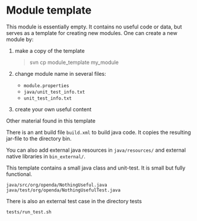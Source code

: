 # Module template

This module is essentially empty. It contains no useful code or data, but serves as
a template for creating new modules. One can create a new module by:

1. make a copy of the template 

    > svn cp module_template my_module

2. change module name in several files:

    - `module.properties`
    - `java/unit_test_info.txt`
    - `unit_test_info.txt`

3. create your own useful content

Other material found in this template

There is an ant build file `build.xml` to build java code. It copies the resulting
jar-file to the directory bin. 

You can also add external java resources in `java/resources/` and external native libraries in `bin_external/`.

This template contains a small java class and unit-test. It is small but fully functional.

    java/src/org/openda/NothingUseful.java
    java/test/org/openda/NothingUsefulTest.java

There is also an external test case in the directory tests

    tests/run_test.sh
